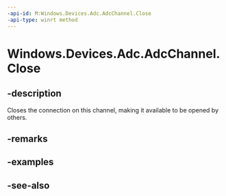 ```yaml
---
-api-id: M:Windows.Devices.Adc.AdcChannel.Close
-api-type: winrt method
---
```


<!-- Method syntax
public void Close()
-->

# Windows.Devices.Adc.AdcChannel.Close

## -description
Closes the connection on this channel, making it available to be opened by others.

## -remarks

## -examples

## -see-also
